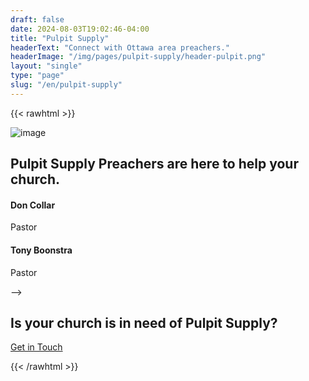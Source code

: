 ```yaml
---
draft: false
date: 2024-08-03T19:02:46-04:00
title: "Pulpit Supply"
headerText: "Connect with Ottawa area preachers."
headerImage: "/img/pages/pulpit-supply/header-pulpit.png"
layout: "single"
type: "page"
slug: "/en/pulpit-supply"
---
```


{{< rawhtml >}}

<div class="container pt-20 xl:pt-28 lg:pt-28 md:pt-28 pb-16 xl:pb-20 lg:pb-20 md:pb-20">
  <div class="flex flex-wrap mx-[-15px] !mb-3">
    <div class="md:w-10/12 lg:w-10/12 xl:w-9/12 xxl:w-7/12 w-full flex-[0_0_auto] px-[15px] max-w-full !mx-auto !text-center">
      <img src="/img/icons/lineal/team.svg" class="svg-inject icon-svg icon-svg-md !w-[2.6rem] !h-[2.6rem] mb-4 m-[0_auto]" alt="image">
      <h2 class="text-[calc(1.305rem_+_0.66vw)] font-bold xl:text-[1.8rem] leading-[1.3] mb-3 xl:!px-[4.5rem] lg:!px-[4.5rem]">Pulpit Supply Preachers are here to help your church.</h2>
    </div>
    <!--/column -->
  </div>
  <!--/.row -->
  <!-- <div class="!relative">
    <div class="shape !rounded-[50%] !bg-[#fff8ee] rellax !w-[6rem] !h-[6rem] absolute z-[1]" data-rellax-speed="1" style="bottom: 0.5rem; right: -1.7rem;"></div>
    <div class="shape !rounded-[50%] bg-line red rellax !w-[6rem] !h-[6rem] absolute z-[1] opacity-50" data-rellax-speed="1" style="top: 0.5rem; left: -1.7rem;"></div>
    <div class="swiper-container dots-closer !mb-6" data-margin="0" data-dots="true" data-items-xxl="4" data-items-xl="3" data-items-lg="3" data-items-md="2" data-items-xs="1">
      <div class="swiper">
        <div class="swiper-wrapper">
          <div class="swiper-slide">
            <div class="item-inner">
              <div class="card">
                <div class="card-body p-[40px]">
                  <h4 class="mb-1">Hugh Willett</h4>
                  <div class="text-[0.65rem] mb-2 uppercase tracking-[0.02rem] font-bold text-[#aab0bc]">Pastor</div>
                  <p class="!mb-2"></p>
                  <nav class="nav social !mb-0">
                    <!-- <a class="m-[0_.7rem_0_0] text-[1rem] transition-all duration-[0.2s] ease-in-out translate-y-0 hover:translate-y-[-0.15rem]" href="#">
                      <i class="uil uil-envelope-alt before:content-['\eac8'] text-[1rem] text-[#343f52]"></i> -->
                    </a>
                  </nav>
                  <!-- /.social -->
                </div>
                <!--/.card-body -->
              </div>
              <!-- /.card -->
            </div>
            <!-- /.item-inner -->
          </div>
          <!--/.swiper-slide -->
          <div class="swiper-slide">
            <div class="item-inner">
              <div class="card">
                <div class="card-body p-[40px]">
                  <h4 class="mb-1">Don Collar</h4>
                  <div class="text-[0.65rem] mb-2 uppercase tracking-[0.02rem] font-bold text-[#aab0bc]">Pastor</div>
                  <p class="!mb-2"></p>
                  <nav class="nav social !mb-0">
                    <!-- <a class="m-[0_.7rem_0_0] text-[1rem] transition-all duration-[0.2s] ease-in-out translate-y-0 hover:translate-y-[-0.15rem]" href="#">
                      <i class="uil uil-envelope-alt before:content-['\eac8'] text-[1rem] text-[#343f52]"></i> -->
                  </nav>
                  <!-- /.social -->
                </div>
                <!--/.card-body -->
              </div>
              <!-- /.card -->
            </div>
            <!-- /.item-inner -->
          </div>
          <!--/.swiper-slide -->
          <div class="swiper-slide">
            <div class="item-inner">
              <div class="card">
                <div class="card-body p-[40px]">
                  <h4 class="mb-1">Tony Boonstra</h4>
                  <div class="text-[0.65rem] mb-2 uppercase tracking-[0.02rem] font-bold text-[#aab0bc]">Pastor</div>
                  <p class="!mb-2"></p>
                  <nav class="nav social !mb-0">
                    <!-- <a class="m-[0_.7rem_0_0] text-[1rem] transition-all duration-[0.2s] ease-in-out translate-y-0 hover:translate-y-[-0.15rem]" href="#">
                      <i class="uil uil-envelope-alt before:content-['\eac8'] text-[1rem] text-[#343f52]"></i> -->
                  </nav>
                  <!-- /.social -->
                </div>
                <!--/.card-body -->
              </div>
              <!-- /.card -->
            </div>
            <!-- /.item-inner -->
          </div>
          <!--/.swiper-slide -->         
        </div>
        <!--/.swiper-wrapper -->
      </div>
      <!-- /.swiper -->
    </div>
    <!-- /.swiper-container -->
  </div> -->
  <!-- /.relative -->
      <div class="flex flex-wrap mx-[-15px] !mt-[3rem]">
      <div class="lg:w-6/12 xl:w-5/12 w-full flex-[0_0_auto] px-[15px] max-w-full !mx-auto !text-center">
        <h2 class="text-[calc(1.265rem_+_0.18vw)] font-bold xl:text-[1.4rem] leading-[1.35] !mb-3">Is your church is in need of Pulpit Supply?</h2>
        <a href="mailto:info@ottawabaptist.ca" class="btn btn-primary text-white !bg-[#3f78e0] border-[#3f78e0] hover:text-white hover:bg-[#3f78e0] hover:border-[#3f78e0] focus:shadow-[rgba(92,140,229,1)] active:text-white active:bg-[#3f78e0] active:border-[#3f78e0] disabled:text-white disabled:bg-[#3f78e0] disabled:border-[#3f78e0] !rounded-[50rem] hover:translate-y-[-0.15rem] hover:shadow-[0_0.25rem_0.75rem_rgba(30,34,40,0.15)]">Get in Touch</a>
      </div>
      <!-- /column -->
    </div>

</div>

{{< /rawhtml >}}
